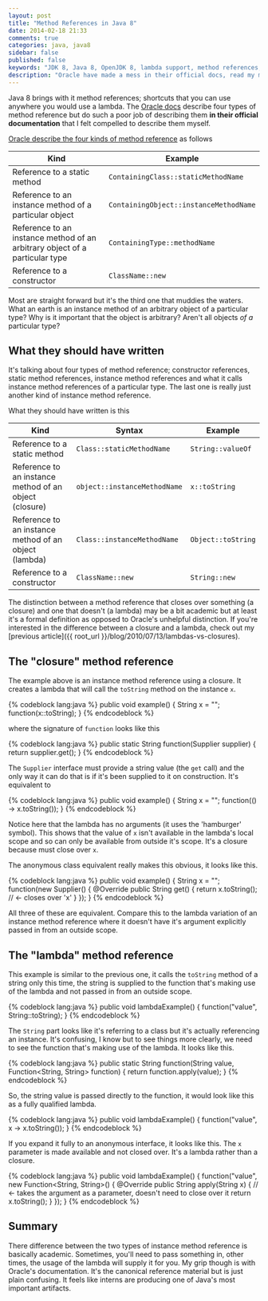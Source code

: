 ```yaml
---
layout: post
title: "Method References in Java 8"
date: 2014-02-18 21:33
comments: true
categories: java, java8
sidebar: false
published: false
keywords: "JDK 8, Java 8, OpenJDK 8, lambda support, method references, method references in java, oracle docs"
description: "Oracle have made a mess in their official docs, read my more straight forward description of method references in Java 8"
---
```


Java 8 brings with it method references; shortcuts that you can use anywhere you would use a lambda. The [Oracle docs](http://docs.oracle.com/javase/tutorial/java/javaOO/methodreferences.html) describe four types of method reference but do such a poor job of describing them **in their official documentation** that I felt compelled to describe them myself.

<!-- more -->

[Oracle describe the four kinds of method reference](http://docs.oracle.com/javase/tutorial/java/javaOO/methodreferences.html) as follows

| Kind                                                                           | Example                                |
|--------------------------------------------------------------------------------|----------------------------------------|
| Reference to a static method                                                   | `ContainingClass::staticMethodName`    |
| Reference to an instance method of a particular object                         | `ContainingObject::instanceMethodName` |
| Reference to an instance method of an arbitrary object of a particular type    | `ContainingType::methodName`           |
| Reference to a constructor                                                     | `ClassName::new`                       |

Most are straight forward but it's the third one that muddies the waters. What an earth is an instance method of an arbitrary object of a particular type? Why is it important that the object is arbitrary? Aren't all objects _of a_ particular type?


## What they should have written

It's talking about four types of method reference; constructor references, static method references, instance method references and what it calls instance method references of a particular type. The last one is really just another kind of instance method reference.

What they should have written is this

| Kind                                                        | Syntax                           | Example                  |
|-------------------------------------------------------------|----------------------------------|--------------------------|
| Reference to a static method                                | `Class::staticMethodName`        | `String::valueOf`        |
| Reference to an instance method of an object (closure)      | `object::instanceMethodName`     | `x::toString`            |
| Reference to an instance method of an object (lambda)       | `Class::instanceMethodName`      | `Object::toString`       |
| Reference to a constructor                                  | `ClassName::new`                 | `String::new`            |


The distinction between a method reference that closes over something (a closure) and one that doesn't (a lambda) may be a bit academic but at least it's a formal definition as opposed to Oracle's unhelpful distinction. If you're interested in the difference between a closure and a lambda, check out my [previous article]({{ root_url }}/blog/2010/07/13/lambdas-vs-closures).


## The "closure" method reference

The example above is an instance method reference using a closure. It creates a lambda that will call the `toString` method on the instance `x`.

{% codeblock lang:java %}
public void example() {
    String x = "";
    function(x::toString);
}
{% endcodeblock %}


where the signature of `function` looks like this

{% codeblock lang:java %}
public static String function(Supplier<String> supplier) {
    return supplier.get();
}
{% endcodeblock %}


The `Supplier` interface must provide a string value (the `get` call) and the only way it can do that is if it's been supplied to it on construction. It's equivalent to

{% codeblock lang:java %}
public void example() {
    String x = "";
    function(() -> x.toString());
}
{% endcodeblock %}


Notice here that the lambda has no arguments (it uses the 'hamburger' symbol). This shows that the value of `x` isn't available in the lambda's local scope and so can only be available from outside it's scope. It's a closure because must close over `x`.

The anonymous class equivalent really makes this obvious, it looks like this.

{% codeblock lang:java %}
public void example() {
    String x = "";
    function(new Supplier<String>() {
        @Override
        public String get() {
            return x.toString(); // <- closes over 'x'
        }
    });
}
{% endcodeblock %}


All three of these are equivalent. Compare this to the lambda variation of an instance method reference where it doesn't have it's argument explicitly passed in from an outside scope.


## The "lambda" method reference

This example is similar to the previous one, it calls the `toString` method of a string only this time, the string is supplied to the function that's making use of the lambda and not passed in from an outside scope.

{% codeblock lang:java %}
public void lambdaExample() {
    function("value", String::toString);
}
{% endcodeblock %}


The `String` part looks like it's referring to a class but it's actually referencing an instance. It's confusing, I know but to see things more clearly, we need to see the function that's making use of the lambda. It looks like this.

{% codeblock lang:java %}
public static String function(String value, Function<String, String> function) {
    return function.apply(value);
}
{% endcodeblock %}


So, the string value is passed directly to the function, it would look like this as a fully qualified lambda.

{% codeblock lang:java %}
public void lambdaExample() {
    function("value", x -> x.toString());
}
{% endcodeblock %}


If you expand it fully to an anonymous interface, it looks like this. The `x` parameter is made available and not closed over. It's a lambda rather than a closure.

{% codeblock lang:java %}
public void lambdaExample() {
    function("value", new Function<String, String>() {
      @Override
      public String apply(String x) {   // <- takes the argument as a parameter, doesn't need to close over it
        return x.toString();
      }
    });
}
{% endcodeblock %}


## Summary

There difference between the two types of instance method reference is basically academic. Sometimes, you'll need to pass something in, other times, the usage of the lambda will supply it for you. My grip though is with Oracle's documentation. It's the canonical reference material but is just plain confusing. It feels like interns are producing one of Java's most important artifacts.
